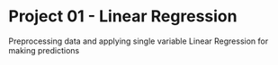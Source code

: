 # Project 01 - Linear Regression

Preprocessing data and applying single variable Linear Regression for making predictions
